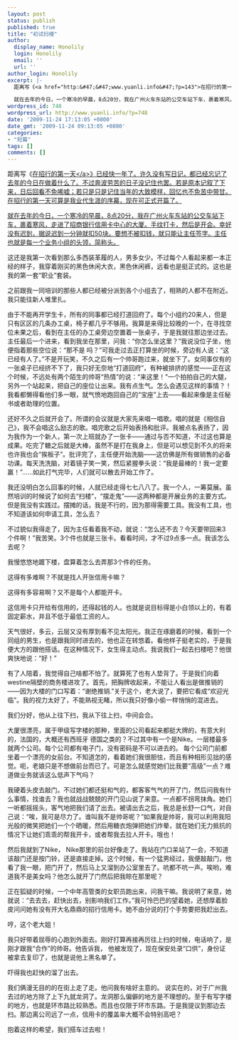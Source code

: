 ```yaml
---
layout: post
status: publish
published: true
title: "初试扫楼"
author:
  display_name: Honolily
  login: Honolily
  email: ''
  url: ''
author_login: Honolily
excerpt: |-
  距离写《<a href="http:&#47;&#47;www.yuanli.info&#47;?p=143">在招行的第一天<&#47;a>》已经快一年了。许久没有写日记，都已经忘记了去年的今日在做着什么了。不过奔波劳苦的日子没记住也罢。若是原本记叙了下来，日后回看不免唏嘘；若只是只是记住当年的大致模样，回忆也不免苦中带甘。在招行的第一天可算是我业代生涯的序幕，现在可正式开篇了。

  就在去年的今日，一个寒冷的早晨，8点20分，我在广州火车东站的公交车站下车，裹着寒风，走进了招商银行信用卡中心的大厦。手纹打卡，然后是开会。幸好没有迟到，据说迟到一分钟就扣50块。要想不被扣钱，就只能让主任签字。主任也就是每一个业务小组的头领，简称头。
wordpress_id: 748
wordpress_url: http://www.yuanli.info/?p=748
date: '2009-11-24 17:13:05 +0800'
date_gmt: '2009-11-24 09:13:05 +0800'
categories:
- "短篇"
tags: []
comments: []
---
```

<p>距离写《<a href="http:&#47;&#47;www.yuanli.info&#47;?p=143">在招行的第一天<&#47;a>》已经快一年了。许久没有写日记，都已经忘记了去年的今日在做着什么了。不过奔波劳苦的日子没记住也罢。若是原本记叙了下来，日后回看不免唏嘘；若只是只是记住当年的大致模样，回忆也不免苦中带甘。在招行的第一天可算是我业代生涯的序幕，现在可正式开篇了。</p>
<p>就在去年的今日，一个寒冷的早晨，8点20分，我在广州火车东站的公交车站下车，裹着寒风，走进了招商银行信用卡中心的大厦。手纹打卡，然后是开会。幸好没有迟到，据说迟到一分钟就扣50块。要想不被扣钱，就只能让主任签字。主任也就是每一个业务小组的头领，简称头。<a id="more"></a><a id="more-748"></a></p>
<p>这还是我第一次看到那么多西装革履的人，男多女少。不过每个人看起来都一本正经的样子，我穿着刚买的黑色休闲大衣，黑色休闲裤，远看也是挺正式的。这也是我的第一套&ldquo;职业&rdquo;套装。</p>
<p>之前跟我一同培训的那些人都已经被分派到各个小组去了，相熟的人都不在附近。我只能往新人堆里扎。</p>
<p>由于不能再开学生卡，所有的同事都已经打道回府了。每个小组约20来人，但是只有区区的几条办工桌，椅子都几乎不够用。我算是来得比较晚的一个，在寻找空位未果之后，看到在主任的办工桌旁边空置着一张桌子，于是我就往那边坐过去。主任最后一个进来，看到我坐在那里，问我：&ldquo;你怎么坐这里？&rdquo;我说没位子坐，他便指着那些空位说：&ldquo;那不是 吗？&rdquo;可我走过去正打算坐的时候，旁边有人说：&ldquo;这已经有人了。&rdquo;不是开玩笑，不久之后有一个帅哥跑过来，就坐下了。女同事仅有的一张桌子已经挤不下了，我只好无奈地&ldquo;打道回府&rdquo;，有种被排挤的感觉&mdash;&mdash;正在这个时候，不远处有两个陌生的帅哥&ldquo;热情&rdquo;的说：&ldquo;来这里！&rdquo;一个拍拍自己的大腿，另外一个站起来，把自己的座位让出来。我有点生气。怎么会遇见这样的事情？！我看都懒得看他们多一眼，就气愤地跑回自己的&ldquo;宝座&rdquo;上去&mdash;&mdash;看起来像是主任秘书或者助理的位置。</p>
<p>还好不久之后就开会了。所谓的会议就是大家先来唱一唱歌。唱的就是《相信自己》，我不会唱这么励志的歌。唱完歌之后开始表扬和批评。我被点名表扬了，因为我作为一个新人，第一次上班就办了一张卡&mdash;&mdash;通过与否不知道，不过这也算是成果。吃完了糖之后就是大棒，虽然不是打在我身上，但是可以想见到不久的将来也许我也会&ldquo;挨板子&rdquo;。批评完了，主任便开始洗脑&mdash;&mdash;这仿佛是所有做销售的必备功课。每天洗洗脑，对着镜子笑一笑，然后紧握拳头说：&ldquo;我是最棒的！我一定要赢！&rdquo;......如此打气完毕，人们就可以散去开始工作了。</p>
<p>我还没明白怎么回事的时候，人就已经走得七七八八了。我一个人，一筹莫展。虽然培训的时候说了如何去&ldquo;扫楼&rdquo;，&ldquo;摆走鬼&rdquo;&mdash;&mdash;这两种都是开展业务的主要方式。但是我没有实践过。摆摊的话，我是不行的，因为那得需要工具。我没有工具，也不知道该如何申请工具，怎么去？</p>
<p>不过貌似我得走了，因为主任看着我不动，就说：&ldquo;怎么还不去？今天要带回来3个件啊！&rdquo;我苦笑。3个件也就是三张卡。看看时间，才不过9点多一点。我该怎么去呢？</p>
<p>我慢悠悠地踱下楼，盘算着怎么去弄那3个件的任务。</p>
<p>这得有多难啊？不就是找人开张信用卡嘛？</p>
<p>这得有多容易啊？又不是每个人都能开卡。</p>
<p>这信用卡只开给有信用的，还得起钱的人。也就是说目标得是小白领以上的，有着固定薪水，并且不低于最低工资的人。</p>
<p>天气很好，多云，云层又没有厚到看不见太阳光。我正在琢磨着的时候，看到一个同组的男生，也是跟我同时进去的，他也正在转悠着。看他样子挺老实的，于是我便大方的跟他搭话。在这种情况下，女生得主动点。我说我们一起去扫楼吧？他很爽快地说：&ldquo;好！&rdquo;</p>
<p>有了人陪着，我觉得自己啥都不怕了。就算死了也有人垫背了。于是我们向着westine隔壁的商务楼进攻了。首先，把胸牌收起来，不能让人看出是做推销的&mdash;&mdash;因为大楼的门口写着：&ldquo;谢绝推销.&rdquo;关于这个，老大说了，要把它看成&ldquo;欢迎光临&rdquo;。我的视力太好了，不能熟视无睹，所以我只好像小偷一样悄悄的混进去。</p>
<p>我们分好，他从上往下扫，我从下往上扫，中间会合。</p>
<p>大厦很漂亮，属于甲级写字楼的那种，里面的公司看起来都挺大牌的，有意大利的，法国的，大概还有西班牙 德国之类的？不过其中有一个是Nike。一层楼最多就两个公司。每个公司都有电子门，没有密码是不可以进去的。 每个公司门前都坐着一个漂亮的女前台。不知道怎的，看着她们我很胆怯，而且有种相形见拙的感觉。呃，老娘只是不想做前台而已了。可是怎么就感觉她们比我要&ldquo;高级&rdquo;一点？难道做业务就该这么低声下气吗？</p>
<p>我硬着头皮去敲门。不过她们都还挺和气的，都客客气气的开了门，然后问我有什么事情，找谁去？我也就战战兢兢的开门见山说了来意。一点都不拐弯抹角。她们一听都摇摇头，客气地把我们请了出去。被请出去之后，我总是长舒一口气，对自己说：&ldquo;唉，我可是尽力了。谁叫我不是帅哥呢？&rdquo;如果我是帅哥，我可以利用我阳光般的微笑把她们一个个晒暖，然后用糖衣炮弹把她们炸晕，就在她们无力抵抗的情况下让她们乖乖的帮我开卡，或者帮我去拉人开卡。哦也！</p>
<p>然后我就到了Nike， Nike那里的前台好像走了。我站在门口呆站了一会，不知道该敲门还是按门铃，还是直接走掉。这个时候，有一个猛男经过，我便敲敲门，他看了我一眼，把门开了，然后马上又溜到办公室里去了。吭都不吭一声。唉哟，难道我不是美女吗？他怎么就开了门然后把我晾在那里呢？</p>
<p>正在狐疑的时候，一个中年高管类的女职员跑出来，问我干嘛。我说明了来意，她就说：&ldquo;去去去，赶快出去，别影响我们工作。&rdquo;我可怜巴巴的望着她，还想厚着脸皮问问她有没有开大名鼎鼎的招行信用卡。她不由分说的打个手势要把我赶出去。</p>
<p>哼，这个老大姐！</p>
<p>我只好带着屈辱的心跑到外面去。刚好打算再接再厉往上扫的时候，电话响了，是刚才跟我&ldquo;合作&rdquo;的帅哥。他告诉我， 他被发现了，现在保安处录&ldquo;口供&rdquo;，身份证被拿去复印了，也就是说他上黑名单了。</p>
<p>吓得我也赶快的溜了出去。</p>
<p>我们俩漫无目的的在街上走了走。他问我有啥好主意的。 说实在的，对于广州我去过的地方除了上下九就龙洞了。龙洞那么偏僻的地方是不理想的。至于有写字楼的地方，也就是环市路比较熟悉。而且也仅限于环市东路。于是我提议到那边去扫。那边离公司远了一点，信用卡的覆盖率大概不会特别高吧？</p>
<p>抱着这样的希望，我们搭车过去啦！</p>
